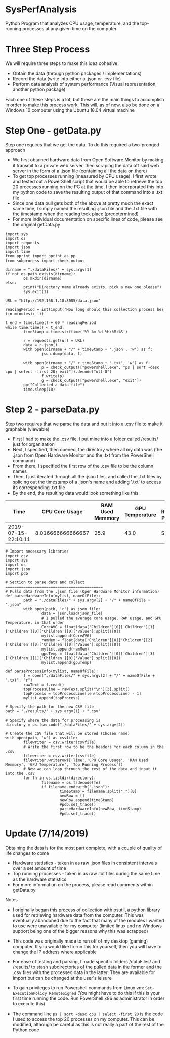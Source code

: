 # SysPerfAnalysis
Python Program that analyzes CPU usage, temperature, and the top-running processes at any given time on the computer

# Three Step Process
We will require three steps to make this idea cohesive:
* Obtain the data (through python packages / implementations)
* Record the data (write into either a .json or .csv file)
* Perform data analysis of system performance (Visual representation, another python package)

Each one of these steps is a lot, but these are the main things to accomplish in order to make this process work. This will, as of now, also be done on a Windows 10 computer using the Ubuntu 18.04 virtual machine 

# Step One - getData.py 
Step one requires that we get the data. To do this required a two-pronged approach 
* We first obtained hardware data from Open Software Monitor by making it transmit to a private web server, then scraping the data off said web server in the form of a .json file (containing all the data on there)
* To get top processes running (measured by CPU usage), I first wrote and tested out a PowerShell script that would be able to retrieve the top 20 processes running on the PC at the time. I then incorporated this into my python code to save the resulting output of that command into a .txt file
* Since one data pull gets both of the above at pretty much the exact same time, I simply named the resulting .json file and the .txt file with the timestamp when the reading took place (predetermined)
* For more individual documentation on specific lines of code, please see the original getData.py

```
import sys
import os
import requests
import json
import time
from pprint import pprint as pp
from subprocess import check_output

dirname = "./dataFiles/" + sys.argv[1]
if not os.path.exists(dirname):
        os.mkdir(dirname)
else:
        print("Directory name already exists, pick a new one please")
        sys.exit(1)

URL = "http://192.168.1.18:8085/data.json"

readingPeriod = int(input('How long should this collection process be? (in minutes): '))

t_end = time.time() + 60 * readingPeriod
while time.time() < t_end:
        timeStamp = time.strftime('%Y-%m-%d-%H:%M:%S')
        
        r = requests.get(url = URL)
        data = r.json()
        with open(dirname + "/" + timeStamp + '.json', 'w') as f:
                json.dump(data, f)

        with open(dirname + "/" + timeStamp + '.txt', 'w') as f:
                p = check_output(["powershell.exe", "ps | sort -desc cpu | select -first 20; exit"]).decode("utf-8")
                f.write(p)
                g = check_output(["powershell.exe", "exit"])
        pp("Collected a data file")
        time.sleep(10)
```
# Step 2 - parseData.py
Step two requires that we parse the data and put it into a .csv file to make it graphable (viewable)
* First I had to make the .csv file. I put mine into a folder called /results/ just for organization
* Next, I specified, then opened, the directory where all my data was (the .json from Open Hardware Monitor and the .txt from the PowerShell command)
* From there, I specified the first row of the .csv file to be the column names 
* Then, I just iterated through all the .json files, and called the .txt files by splicing out the timestamp of a .json's name and adding '.txt' to access its corresponding .txt file
* By the end, the resulting data would look something like this:

Time|CPU Core Usage|RAM Used Memmory|GPU Temperature|Top Running Process
|---|---|---|---|---|
2019-07-15-22:10:11|8.016666666666667|25.9|43.0|Steam

```
# Import necessary libraries
import csv
import sys
import os
import json
import pdb

# Section to parse data and collect ===========================================
# Pulls data from the .json file (Open Hardware Monitor information)
def parseHardwareInfo(mylist, nameOfFile):
        path = "./dataFiles/" + sys.argv[2] + "/" + nameOfFile + ".json"
        with open(path, 'r') as json_file:
                data = json.load(json_file)
                # I pulled the average core usage, RAM usage, and GPU Temperature, in that order
                CoreAVG = float(data['Children'][0]['Children'][1]['Children'][0]['Children'][0]['Value'].split()[0])
                mylist.append(CoreAVG)
                ramMem = float(data['Children'][0]['Children'][2]['Children'][0]['Children'][0]['Value'].split()[0])
                mylist.append(ramMem)
                gpuTemp = float(data['Children'][0]['Children'][3]['Children'][1]['Children'][0]['Value'].split()[0])
                mylist.append(gpuTemp)

def parseProcessInfo(mylist, nameOfFile):
        f = open("./dataFiles/" + sys.argv[2] + "/" + nameOfFile + ".txt", "r")
        rawText = f.read()
        topProcessLine = rawText.split("\n")[3].split()
        topProcess = topProcessLine[len(topProcessLine) - 1]
        mylist.append(topProcess)

# Specify the path for the new CSV file
path = "./results/" + sys.argv[1] + ".csv"

# Specify where the data for processing is
directory = os.fsencode("./dataFiles/" + sys.argv[2])

# Create the CSV file that will be stored (Chosen name)
with open(path, 'w') as csvfile:
        filewriter = csv.writer(csvfile)
        # Write the first row to be the headers for each column in the .csv
        filewriter = csv.writer(csvfile)
        filewriter.writerow(['Time','CPU Core Usage', 'RAM Used Memmory', 'GPU Temperature', 'Top Running Process'])
        # Now we can loop through the rest of the data and input it into the .csv
        for fn in os.listdir(directory):
                filename = os.fsdecode(fn)
                if filename.endswith(".json"):
                        timeStamp = filename.split(".")[0]
                        newRow = []
                        newRow.append(timeStamp)
                        #pdb.set_trace()
                        parseHardwareInfo(newRow, timeStamp)
                        #pdb.set_trace()
```

# Update (7/14/2019)
Obtaining the data is for the most part complete, with a couple of quality of life changes to come
* Hardware statistics - taken in as raw .json files in consistent intervals over a set amount of time
* Top running processes - taken in as raw .txt files during the same time as the hardware statistics
* For more information on the process, please read comments within getData.py


Notes
* I originally began this process of collection with psutil, a python library used for retrieving hardware data from the computer. This was eventually abandoned due to the fact that many of the modules I wanted to use were unavailable for my computer (limited linux and no Windows support being one of the bigger reasons why this was scrapped)
* This code was originally made to run off of my desktop (gaming) computer. If you would like to run this for yourself, then you will have to change the IP address where applicable
* For ease of testing and parsing, I made specific folders /dataFiles/ and /results/ to stash subdirectories of the pulled data in the former and the .csv files with the processed data in the latter. They are available for import but can be changed at the user's leisure

* To gain privileges to run Powershell commands from Linux vm: `Set-ExecutionPolicy RemoteSigned` (You might have to do this if this is your first time running the code. Run PowerShell x86 as administrator in order to execute this)
* The command line `ps | sort -desc cpu | select -first 20` is the code I used to access the top 20 processes on my computer. This can be modified, although be careful as this is not really a part of the rest of the Python code



